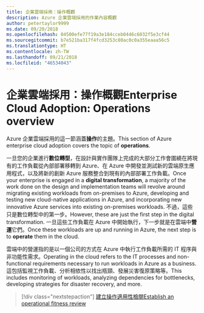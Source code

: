 ```yaml
---
title: 企業雲端採用：操作概觀
description: Azure 企業雲端採用的作業內容概觀
author: petertaylor9999
ms.date: 09/20/2018
ms.openlocfilehash: 04500efe77f19a3e184cceb0446c6032f5e3cf44
ms.sourcegitcommit: b7e521ba317f4fcd3253c80ac0c0a355eaaa56c5
ms.translationtype: HT
ms.contentlocale: zh-TW
ms.lasthandoff: 09/21/2018
ms.locfileid: "46534043"
---
```

# <a name="enterprise-cloud-adoption-operations-overview"></a><span data-ttu-id="d0c39-103">企業雲端採用：操作概觀</span><span class="sxs-lookup"><span data-stu-id="d0c39-103">Enterprise Cloud Adoption: Operations overview</span></span>

<span data-ttu-id="d0c39-104">Azure 企業雲端採用的這一節涵蓋**操作**的主題。</span><span class="sxs-lookup"><span data-stu-id="d0c39-104">This section of Azure enterprise cloud adoption covers the topic of **operations**.</span></span> 

<span data-ttu-id="d0c39-105">一旦您的企業進行**數位轉型**，在設計與實作團隊上完成的大部分工作會圍繞在將現有的工作負載從內部部署移轉到 Azure、在 Azure 中開發並測試新的雲端原生應用程式，以及將新的創新 Azure 服務整合到現有的內部部署工作負載。</span><span class="sxs-lookup"><span data-stu-id="d0c39-105">Once your enterprise is engaged in a **digital transformation**, a majority of the work done on the design and implementation teams will revolve around migrating existing workloads from on-premises to Azure, developing and testing new cloud-native applications in Azure, and incorporating new innovative Azure services into existing on-premises workloads.</span></span> <span data-ttu-id="d0c39-106">不過，這些只是數位轉型中的第一步。</span><span class="sxs-lookup"><span data-stu-id="d0c39-106">However, these are just the first step in the digital transformation.</span></span> <span data-ttu-id="d0c39-107">一旦這些工作負載在 Azure 中開始執行，下一步就是在雲端中**營運**它們。</span><span class="sxs-lookup"><span data-stu-id="d0c39-107">Once these workloads are up and running in Azure, the next step is to **operate** them in the cloud.</span></span>

<span data-ttu-id="d0c39-108">雲端中的營運指的是以一個公司的方式在 Azure 中執行工作負載所需的 IT 程序與非功能性需求。</span><span class="sxs-lookup"><span data-stu-id="d0c39-108">Operating in the cloud refers to the IT processes and non-functional requirements necessary to run workloads in Azure as a business.</span></span> <span data-ttu-id="d0c39-109">這包括監視工作負載、分析相依性以找出瓶頸、發展災害復原策略等。</span><span class="sxs-lookup"><span data-stu-id="d0c39-109">This includes monitoring of workloads, analyzing dependencies for bottlenecks, developing strategies for disaster recovery, and more.</span></span>

> [!div class="nextstepaction"]
> [<span data-ttu-id="d0c39-110">建立操作適用性檢閱</span><span class="sxs-lookup"><span data-stu-id="d0c39-110">Establish an operational fitness review</span></span>](operational-fitness-review.md)
